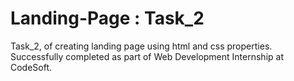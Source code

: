 # Landing-Page : Task_2

Task_2, of creating landing page using html and css properties.
Successfully completed as part of Web Development Internship at CodeSoft.
